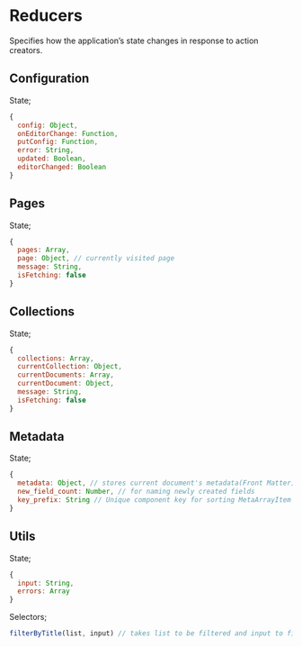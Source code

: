 # Reducers
Specifies how the application’s state changes in response to action creators.

## Configuration
State;
``` javascript
{
  config: Object,
  onEditorChange: Function,
  putConfig: Function,
  error: String,
  updated: Boolean,
  editorChanged: Boolean
}
```

## Pages
State;
``` javascript
{
  pages: Array,
  page: Object, // currently visited page
  message: String,
  isFetching: false
}
```

## Collections
State;
``` javascript
{
  collections: Array,
  currentCollection: Object,
  currentDocuments: Array,
  currentDocument: Object,
  message: String,
  isFetching: false
}
```

## Metadata
State;
``` javascript
{
  metadata: Object, // stores current document's metadata(Front Matter)
  new_field_count: Number, // for naming newly created fields
  key_prefix: String // Unique component key for sorting MetaArrayItem's properly
}
```

## Utils
State;
``` javascript
{
  input: String,
  errors: Array
}
```

Selectors;
``` javascript
filterByTitle(list, input) // takes list to be filtered and input to filter by
```
